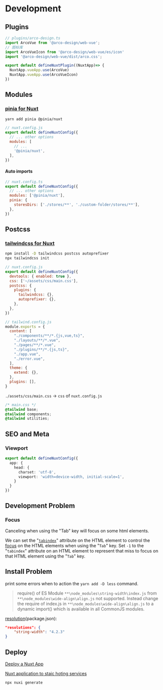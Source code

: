 # Development

## Plugins

```ts arco-design.ts
// plugins/arco-design.ts
import ArcoVue from '@arco-design/web-vue';
// 图标库
import ArcoVueIcon from '@arco-design/web-vue/es/icon'
import '@arco-design/web-vue/dist/arco.css';

export default defineNuxtPlugin((NuxtApp)=> {
  NuxtApp.vueApp.use(ArcoVue)
  NuxtApp.vueApp.use(ArcoVueIcon)
})
```

## Modules

### [pinia for Nuxt](https://pinia.vuejs.org/ssr/nuxt.html)

```sh
yarn add pinia @pinia/nuxt
```

```js
// nuxt.config.js
export default defineNuxtConfig({
  // ... other options
  modules: [
    // ...
    '@pinia/nuxt',
  ],
})
```

#### Auto imports

```js
// nuxt.config.ts
export default defineNuxtConfig({
  // ... other options
  modules: ['@pinia/nuxt'],
  pinia: {
    storesDirs: ['./stores/**', './custom-folder/stores/**'],
  },
})
```

## Postcss

### [tailwindcss for Nuxt](https://tailwindcss.com/docs/guides/nuxtjs)

```sh
npm install -D tailwindcss postcss autoprefixer
npx tailwindcss init
```

```js nuxt.config.js
// nuxt.config.js
export default defineNuxtConfig({
  devtools: { enabled: true },
  css: ['~/assets/css/main.css'],
  postcss: {
    plugins: {
      tailwindcss: {},
      autoprefixer: {},
    },
  },
})
```

```js tailwind.config.js
// tailwind.config.js
module.exports = {
  content: [
    "./components/**/*.{js,vue,ts}",
    "./layouts/**/*.vue",
    "./pages/**/*.vue",
    "./plugins/**/*.{js,ts}",
    "./app.vue",
    "./error.vue",
  ],
  theme: {
    extend: {},
  },
  plugins: [],
}
```

`./assets/css/main.css` -> `css` of `nuxt.config.js`

```css main.css
/* main.css */
@tailwind base;
@tailwind components;
@tailwind utilities;
```

## SEO and Meta

### Viewport

```ts
export default defineNuxtConfig({
  app: {
    head: {
      charset: 'utf-8',
      viewport: 'width=device-width, initial-scale=1',
    }
  }
})

```

## Development Problem

### Focus

Canceling when using the "Tab" key will focus on some html elements.

We can set the "[`tabindex`](https://developer.mozilla.org/en-US/docs/Web/HTML/Global_attributes/tabindex)" attribute on the HTML element to control the [focus]((https://zh.javascript.info/focus-blur)) on the HTML elements when using the "`Tab`" key. Set `-1` to the "`tabindex`" attribute on an HTML element to represent that miss to focus on that HTML element using the "`Tab`" key.

## Install Problem

print some errors when to action the `yarn add -D less` command.

> require() of ES Module `**\node_modules\string-width\index.js` from `**\node_modules\wide-align\align.js` not supported.
Instead change the require of index.js in `**\node_modules\wide-align\align.js` to a dynamic import() which is available in all CommonJS modules.

[resolution](https://github.com/nuxt/nuxt/issues/21231)(package.json):

```json
"resolutions": {
    "string-width": "4.2.3"
}
```

## Deploy

[Deploy a Nuxt App](https://nuxt.com/deploy)

[Nuxt application to staic hoting services](https://nuxt.com/docs/getting-started/deployment#static-hosting)

```sh
npx nuxi generate
```
